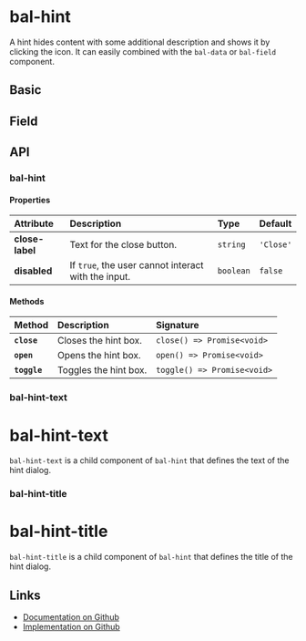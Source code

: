 # bal-hint

<!-- START: human documentation top -->

A hint hides content with some additional description and shows it by clicking the icon.
It can easily combined with the `bal-data` or `bal-field` component.

<!-- END: human documentation top -->

## Basic

<ClientOnly>  <docs-demo-bal-hint-46></docs-demo-bal-hint-46></ClientOnly>


## Field

<ClientOnly>  <docs-demo-bal-hint-47></docs-demo-bal-hint-47></ClientOnly>



## API

### bal-hint

#### Properties

| Attribute       | Description                                         | Type      | Default   |
| :-------------- | :-------------------------------------------------- | :-------- | :-------- |
| **close-label** | Text for the close button.                          | `string`  | `'Close'` |
| **disabled**    | If `true`, the user cannot interact with the input. | `boolean` | `false`   |

#### Methods

| Method       | Description           | Signature                   |
| :----------- | :-------------------- | :-------------------------- |
| **`close`**  | Closes the hint box.  | `close() => Promise<void>`  |
| **`open`**   | Opens the hint box.   | `open() => Promise<void>`   |
| **`toggle`** | Toggles the hint box. | `toggle() => Promise<void>` |

### bal-hint-text


# bal-hint-text

`bal-hint-text` is a child component of `bal-hint` that defines the text of the hint dialog.



### bal-hint-title


# bal-hint-title

`bal-hint-title` is a child component of `bal-hint` that defines the title of the hint dialog.





<!-- START: human documentation bottom -->

<!-- END: human documentation bottom -->


## Links

* [Documentation on Github](https://github.com/baloise/ui-library/blob/master/docs/src/components/components/bal-hint.md)
* [Implementation on Github](https://github.com/baloise/ui-library/blob/master/packages/components/src/components/bal-hint)
